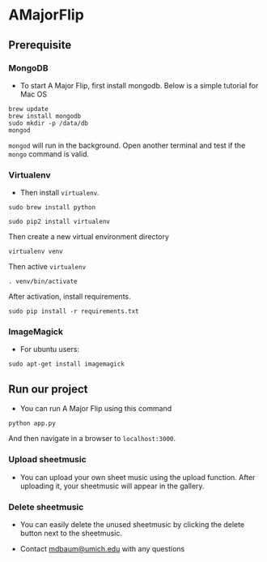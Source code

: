 # AMajorFlip

## Prerequisite

### MongoDB

- To start A Major Flip, first install mongodb. Below is a simple tutorial for Mac OS
```
brew update
brew install mongodb
sudo mkdir -p /data/db
mongod
```
`mongod` will run in the background.
Open another terminal and test if the `mongo` command is valid.

### Virtualenv
- Then install `virtualenv`.
```
sudo brew install python
```
```
sudo pip2 install virtualenv
```
Then create a new virtual environment directory
```
virtualenv venv
```
Then active `virtualenv`
```
. venv/bin/activate
```
After activation, install requirements.
```
sudo pip install -r requirements.txt
```
### ImageMagick
- For ubuntu users: 
```
sudo apt-get install imagemagick
```


## Run our project
- You can run A Major Flip using this command
```
python app.py
```
And then navigate in a browser to `localhost:3000`.

### Upload sheetmusic
- You can upload your own sheet music using the upload function. After uploading it, your sheetmusic will appear in the gallery.

### Delete sheetmusic
- You can easily delete the unused sheetmusic by clicking the delete button next to the sheetmusic.


- Contact mdbaum@umich.edu with any questions 

